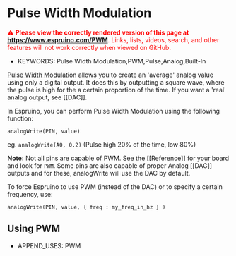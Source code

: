 <!--- Copyright (c) 2013 Gordon Williams, Pur3 Ltd. See the file LICENSE for copying permission. -->
Pulse Width Modulation
===================

<span style="color:red">:warning: **Please view the correctly rendered version of this page at https://www.espruino.com/PWM**. Links, lists, videos, search, and other features will not work correctly when viewed on GitHub.</span>

* KEYWORDS: Pulse Width Modulation,PWM,Pulse,Analog,Built-In

[Pulse Width Modulation](http://en.wikipedia.org/wiki/Pulse-width_modulation) allows you to create an 'average' analog value using only a digital output. It does this by outputting a square wave, where the pulse is high for the a certain proportion of the time. If you want a 'real' analog output, see [[DAC]].

In Espruino, you can perform Pulse Width Modulation using the following function:

```
analogWrite(PIN, value)
```

eg. ```analogWrite(A0, 0.2)``` (Pulse high 20% of the time, low 80%)

**Note:** Not all pins are capable of PWM. See the [[Reference]] for your board and look for ```PWM```. Some pins are also capable of proper Analog [[DAC]] outputs and for these, analogWrite will use the DAC by default.

To force Espruino to use PWM (instead of the DAC) or to specify a certain frequency, use:

```
analogWrite(PIN, value, { freq : my_freq_in_hz } )
```

Using PWM
---------------

* APPEND_USES: PWM
